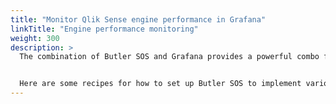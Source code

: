 ```yaml
---
title: "Monitor Qlik Sense engine performance in Grafana"
linkTitle: "Engine performance monitoring"
weight: 300
description: >
  The combination of Butler SOS and Grafana provides a powerful combo for monitoring the performance of your Qlik Sense engines.


  Here are some recipes for how to set up Butler SOS to implement various specific monitoring scenarios.
---
```

